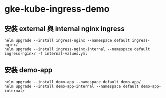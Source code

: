 # gke-kube-ingress-demo

## 安裝 external 與 internal nginx ingress
```
helm upgrade --install ingress-nginx --namespace default ingress-nginx/
helm upgrade --install ingress-nginx-internal --namespace default ingress-nginx/ -f internal-values.yml
```
## 安裝 demo-app
```
helm upgrade --install demo-app --namespace default demo-app/
helm upgrade --install demo-app-internal --namespace default demo-app-internal/
```